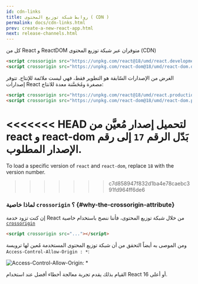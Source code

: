 ```yaml
---
id: cdn-links
title: روابط شبكة توزيع المحتوى ( CDN )
permalink: docs/cdn-links.html
prev: create-a-new-react-app.html
next: release-channels.html
---
```


كل من React و ReactDOM متوفران عبر شبكة توزيع المحتوى (CDN)

```html
<script crossorigin src="https://unpkg.com/react@18/umd/react.development.js"></script>
<script crossorigin src="https://unpkg.com/react-dom@18/umd/react-dom.development.js"></script>
```

الغرض من الإصدارات السّابقة هو التطوير فقط، فهي ليست ملائمة للإنتاج. تتوفر إصدارات React مصغرة ومُحَسَّنة معدة للانتاج: 

```html
<script crossorigin src="https://unpkg.com/react@18/umd/react.production.min.js"></script>
<script crossorigin src="https://unpkg.com/react-dom@18/umd/react-dom.production.min.js"></script>
```

<<<<<<< HEAD
لتحميل إصدار مُعيَّن من react و react-dom بَدّل الرقم `17` إلى رقم الإصدار المطلوب.
=======
To load a specific version of `react` and `react-dom`, replace `18` with the version number.
>>>>>>> c7d858947f832d1ba4e78caebc391fd964ff6de6

### لماذا خاصية `crossorigin` ؟ {#why-the-crossorigin-attribute}

إن كنت تزود خدمة React من خلال شبكة توزيع المحتوى، فأننا ننصح باستخدام خاصية [`crossorigin`](https://developer.mozilla.org/en-US/docs/Web/HTML/CORS_settings_attributes)

```html
<script crossorigin src="..."></script>
```

ومن الموصى به أيضاً التحقق من أن شبكة توزيع المحتوى المستخدمة مُعين لها ترويسة `Access-Control-Allow-Origin : *`:

![Access-Control-Allow-Origin: *](../images/docs/cdn-cors-header.png)

القيام بذلك يقدم تجربة معالجة أخطاء أفضل عند استخدام React 16 أو أعلى.
